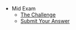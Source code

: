- Mid Exam
  - [The Challenge](./The-Challenge.md "The Challenge")
  - [Submit Your Answer](./Submit-Your-Answer.md "Submit Your Answer")
